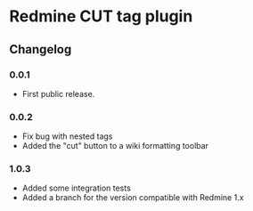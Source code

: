 # Redmine CUT tag plugin

## Changelog

### 0.0.1

- First public release.

### 0.0.2

- Fix bug with nested tags
- Added the "cut" button to a wiki formatting toolbar

### 1.0.3

- Added some integration tests
- Added a branch for the version compatible with Redmine 1.x
